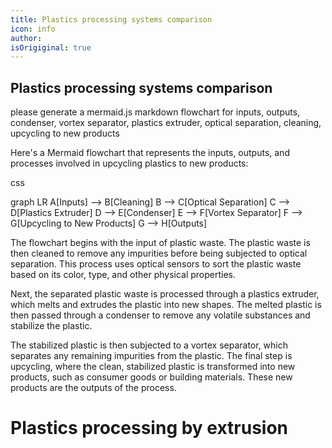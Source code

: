 ```yaml
---
title: Plastics processing systems comparison
icon: info
author: 
isOrigiginal: true
---
```


## Plastics processing systems comparison

please generate a mermaid.js markdown flowchart for inputs, outputs, condenser, vortex separator, plastics extruder, optical separation, cleaning, upcycling to new products

Here's a Mermaid flowchart that represents the inputs, outputs, and processes involved in upcycling plastics to new products:

css

graph LR
A[Inputs] --> B[Cleaning]
B --> C[Optical Separation]
C --> D[Plastics Extruder]
D --> E[Condenser]
E --> F[Vortex Separator]
F --> G[Upcycling to New Products]
G --> H[Outputs]

The flowchart begins with the input of plastic waste. The plastic waste is then cleaned to remove any impurities before being subjected to optical separation. This process uses optical sensors to sort the plastic waste based on its color, type, and other physical properties.

Next, the separated plastic waste is processed through a plastics extruder, which melts and extrudes the plastic into new shapes. The melted plastic is then passed through a condenser to remove any volatile substances and stabilize the plastic.

The stabilized plastic is then subjected to a vortex separator, which separates any remaining impurities from the plastic. The final step is upcycling, where the clean, stabilized plastic is transformed into new products, such as consumer goods or building materials. These new products are the outputs of the process.


# Plastics processing by extrusion
